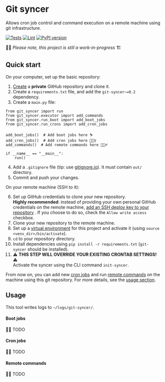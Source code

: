 # Git syncer

Allows cron job control and command execution on a remote machine using git
infrastructure.

[![Tests](https://github.com/asaf-kali/git-syncer/actions/workflows/tests.yml/badge.svg)](https://github.com/asaf-kali/git-syncer/actions/workflows/tests.yml)
[![Lint](https://github.com/asaf-kali/git-syncer/actions/workflows/lint.yml/badge.svg)](https://github.com/asaf-kali/git-syncer/actions/workflows/lint.yml)
[![PyPI version](https://badge.fury.io/py/git-syncer.svg)](https://badge.fury.io/py/git-syncer)

👷🏻 *Please note, this project is still a work-in-progress* 🏗️

<h2 id="quick-start">
Quick start
</h2>

On your computer, set up the basic repository:

1. [Create](https://github.com/new) a **private** GitHub repository and clone it.
2. Create a `requirements.txt` file, and add the `git-syncer~=0.2` dependency.
3. Create a `main.py` file:

```python3
from git_syncer import run
from git_syncer.executor import add_commands
from git_syncer.run_boot import add_boot_jobs
from git_syncer.run_crons import add_cron_jobs

add_boot_jobs()  # Add boot jobs here ⛷️
add_cron_jobs()  # Add cron jobs here 🚵🏻‍♀️
add_commands()  # Add remote commands here 🏋🏻‍♂️

if __name__ == "__main__":
    run()
```

4. Add a `.gitignore` file (tip: use [gitignore.io](https://www.toptal.com/developers/gitignore)).
   It must contain `out/` directory.
5. Commit and push your changes.

On your remote machine (SSH to it):

6. Set up GitHub credentials to clone your new repository.<br>
   **Highly recommended**: instead of providing your own personal GitHub credentials on the remote machine,
   [add an SSH deploy key to your repository](https://docs.github.com/en/developers/overview/managing-deploy-keys#deploy-keys)
   . If you choose to do so, check the `Allow write access` checkbox.
7. Clone your new repository to the remote machine.
8. Set up a [virtual environment](https://docs.python.org/library/venv.html) for this project and activate it
   (using `source <venv_dir>/bin/activate`).
9. `cd` to your repository directory.
10. Install dependencies using `pip install -r requirements.txt` (`git-syncer` should be installed).
11. ⚠️ **THIS STEP WILL OVERRIDE YOUR EXISTING CRONTAB SETTINGS!** ⚠️<br>
    Activate the syncer using the CLI command `init-syncer`.

From now on, you can add new [cron jobs](#cron-jobs) and run [remote commands](#remote-commands) on the machine using
this git repository. For more details, see the [usage section](#usage).

<h2 id="usage">
Usage
</h2>

This tool writes logs to `~/logs/git-syncer/`.

<h4 id="boot-jobs">
Boot jobs
</h4>

👷🏻 TODO

<h4 id="cron-jobs">
Cron jobs
</h4>

👷🏻 TODO

<h4 id="remote-commands">
Remote commands
</h4>

👷🏻 TODO
